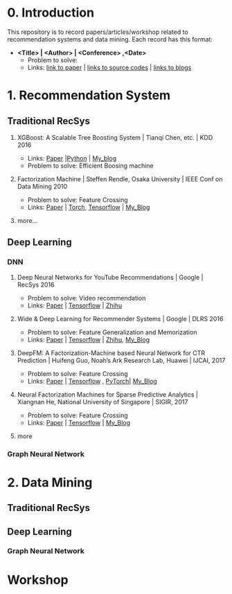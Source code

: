 # 0. Introduction
This  repository is to record papers/articles/workshop related to recommendation systems and data mining. Each record has this format: 
+ **\<Title\> | \<Author\> | \<Conference\> ,\<Date\>**
    - Problem to solve: 
    - Links: [link to paper]() | [links to source codes]() | [links to blogs]()


# 1. Recommendation System
## Traditional RecSys

1. XGBoost: A Scalable Tree Boosting System | Tianqi Chen, etc. | KDD 2016 
    - Links: [Paper](https://www.kdd.org/kdd2016/papers/files/rfp0697-chenAemb.pdf) |[Python](https://github.com/dmlc/xgboost) | [My_blog](https://wenkangwei.github.io/2021/08/12/ensemble-learning-XGBoost/)
    - Problem to solve: Efficient Boosing machine

2. Factorization Machine | Steffen Rendle, Osaka University | IEEE Conf on Data Mining 2010  
    - Problem to solve: Feature Crossing
    - Links: [Paper](https://www.csie.ntu.edu.tw/~b97053/paper/Rendle2010FM.pdf) | [Torch](https://wenkangwei.gitbook.io/leetcode-notes/deep-learning/fm), [Tensorflow](https://github.com/shenweichen/DeepMatch/blob/master/deepmatch/models/fm.py) | [My_Blog](https://wenkangwei.gitbook.io/leetcode-notes/deep-learning/fm)

3. more...

## Deep Learning

### DNN
1.  Deep Neural Networks for YouTube Recommendations | Google | RecSys 2016
    - Problem to solve: Video recommendation
    - Links:  [Paper](https://static.googleusercontent.com/media/research.google.com/zh-CN//pubs/archive/45530.pdf) | [Tensorflow](https://github.com/shenweichen/DeepMatch/blob/master/deepmatch/models/youtubednn.py) | [Zhihu](https://zhuanlan.zhihu.com/p/52504407)

2.  Wide & Deep Learning for Recommender Systems | Google | DLRS 2016
    - Problem to solve: Feature Generalization and Memorization
    - Links: [Paper](https://arxiv.org/pdf/1606.07792.pdf) | [Tensorflow](https://github.com/shenweichen/DeepCTR/blob/master/deepctr/models/wdl.py) | [Zhihu](https://zhuanlan.zhihu.com/p/142958834), [My_Blog](https://wenkangwei.github.io/2021/03/18/Recommendation-System-2-WideDeep/)


3. DeepFM: A Factorization-Machine based Neural Network for CTR Prediction | Huifeng Guo, Noah’s Ark Research Lab, Huawei | IJCAI, 2017
    - Problem to solve: Feature Crossing
    - Links: [Paper](https://www.ijcai.org/proceedings/2017/0239.pdf) | [Tensorflow](https://github.com/shenweichen/DeepCTR/blob/master/deepctr/models/deepfm.py) , [PyTorch](https://wenkangwei.gitbook.io/leetcode-notes/deep-learning/deepfm)| [My_Blog](https://wenkangwei.github.io/2021/03/21/Recommendation-System-3-DeepFM/)

4. Neural Factorization Machines for Sparse Predictive Analytics | Xiangnan He, National University of Singapore | SIGIR, 2017
    - Problem to solve: Feature Crossing
    - Links: [Paper](https://arxiv.org/pdf/1708.05027.pdf) | [Tensorflow](https://github.com/shenweichen/DeepCTR/blob/master/deepctr/models/nfm.py)  | [My_Blog](https://wenkangwei.github.io/2021/03/21/Recommendation-System-3-DeepFM/)

5. more



### Graph Neural Network



# 2. Data Mining
## Traditional RecSys
## Deep Learning
### Graph Neural Network

# Workshop

